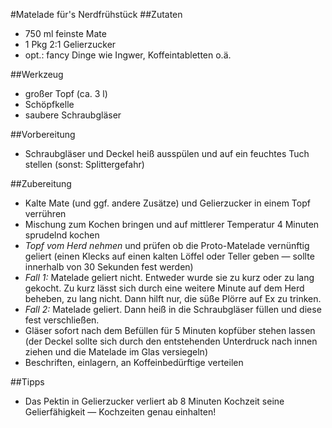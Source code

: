 #Matelade für's Nerdfrühstück
##Zutaten
- 750 ml feinste Mate
- 1 Pkg 2:1 Gelierzucker
- opt.: fancy Dinge wie Ingwer, Koffeintabletten o.ä.

##Werkzeug
- großer Topf (ca. 3 l)
- Schöpfkelle
- saubere Schraubgläser

##Vorbereitung
- Schraubgläser und Deckel heiß ausspülen und auf ein feuchtes Tuch stellen (sonst: Splittergefahr)

##Zubereitung
- Kalte Mate (und ggf. andere Zusätze) und Gelierzucker in einem Topf verrühren
- Mischung zum Kochen bringen und auf mittlerer Temperatur 4 Minuten sprudelnd kochen
- *Topf vom Herd nehmen* und prüfen ob die Proto-Matelade vernünftig geliert (einen Klecks auf einen kalten Löffel oder Teller geben — sollte innerhalb von 30 Sekunden fest werden)
- *Fall 1:* Matelade geliert nicht. Entweder wurde sie zu kurz oder zu lang gekocht. Zu kurz lässt sich durch eine weitere Minute auf dem Herd beheben, zu lang nicht. Dann hilft nur, die süße Plörre auf Ex zu trinken.
- *Fall 2:* Matelade geliert. Dann heiß in die Schraubgläser füllen und diese fest verschließen. 
- Gläser sofort nach dem Befüllen für 5 Minuten kopfüber stehen lassen (der Deckel sollte sich durch den entstehenden Unterdruck nach innen ziehen und die Matelade im Glas versiegeln)
- Beschriften, einlagern, an Koffeinbedürftige verteilen

##Tipps
- Das Pektin in Gelierzucker verliert ab 8 Minuten Kochzeit seine Gelierfähigkeit — Kochzeiten genau einhalten!